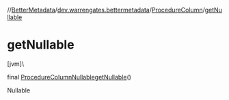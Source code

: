 //[BetterMetadata](../../../index.md)/[dev.warrengates.bettermetadata](../index.md)/[ProcedureColumn](index.md)/[getNullable](get-nullable.md)

# getNullable

[jvm]\

final [ProcedureColumnNullable](../-procedure-column-nullable/index.md)[getNullable](get-nullable.md)()

Nullable
